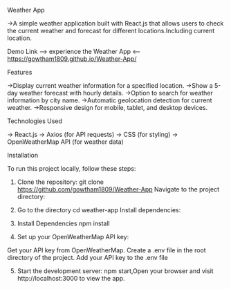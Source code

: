 Weather App

->A simple weather application built with React.js that allows users to check the current weather and forecast for different locations.Including current location.

Demo Link
--> experience the Weather App <--
https://gowtham1809.github.io/Weather-App/

Features

->Display current weather information for a specified location.
->Show a 5-day weather forecast with hourly details.
->Option to search for weather information by city name.
->Automatic geolocation detection for current weather.
->Responsive design for mobile, tablet, and desktop devices.

Technologies Used

-> React.js
-> Axios (for API requests)
-> CSS (for styling)
-> OpenWeatherMap API (for weather data)

Installation

To run this project locally, follow these steps:

1. Clone the repository:
   git clone https://github.com/gowtham1809/Weather-App
Navigate to the project directory:

2. Go to the directory
cd weather-app
Install dependencies:

3. Install Dependencies
npm install

4. Set up your OpenWeatherMap API key:

Get your API key from OpenWeatherMap.
Create a .env file in the root directory of the project.
Add your API key to the .env file

5. Start the development server:
npm start,Open your browser and visit http://localhost:3000 to view the app.



